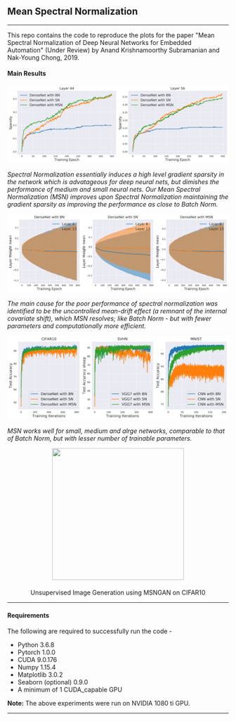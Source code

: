 ## Mean Spectral Normalization
----------------
This repo contains the code to reproduce the plots for the paper "Mean Spectral Normalization of Deep Neural Networks for Embedded Automation" (Under Review) by Anand Krishnamoorthy Subramanian and Nak-Young Chong, 2019.

#### Main Results
![MSN_sparse](https://github.com/AntixK/mean-spectral-norm/blob/master/plots/Gradient_Sparsity_CIFAR10.png)

*Spectral Normalization essentially induces a high level gradient sparsity in the network which is advatageous for deep neural nets, but dimishes the performance of medium and small neural nets. Our Mean Spectral Normalization (MSN) improves upon Spectral Normalization maintaining the gradient sparsity as improving the performance as close to Batch Norm.*

![MSN_meandrift](https://github.com/AntixK/mean-spectral-norm/blob/master/plots/Layer_mean_std_CIFAR10.png)

*The main cause for the poor performance of spectral normalization was identified to be the uncontrolled mean-drift effect (a remnant of the internal covariate shift), which MSN resolves; like Batch Norm - but with fewer parameters and computationally more efficient.*

![MSN Test Accuracy](https://github.com/AntixK/mean-spectral-norm/blob/master/plots/Test_accuracy_comp.png)

*MSN works well for small, medium and alrge networks, comparable to that of Batch Norm, but with lesser number of trainable parameters.*

<p align="center">
  <img width="300" height="300" src="https://github.com/AntixK/mean-spectral-norm/blob/master/MSNGAN/log/MSNGAN/MSNGAN_results.gif">
  <br><br>
  Unsupervised Image Generation using MSNGAN on CIFAR10
</p>

---------------------------
#### Requirements
The following are required to successfully run the code -
- Python 3.6.8
- Pytorch 1.0.0
- CUDA 9.0.176
- Numpy 1.15.4
- Matplotlib 3.0.2
- Seaborn (optional) 0.9.0
- A minimum of 1 CUDA_capable GPU

**Note:** The above experiments were run on NVIDIA 1080 ti GPU.

--------------------
